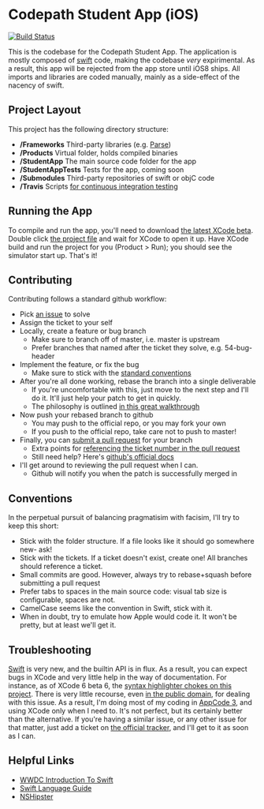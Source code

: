Codepath Student App (iOS)
==========================

[![Build Status](https://travis-ci.org/azoff/StudentApp.svg)][15]

This is the codebase for the Codepath Student App. The application is mostly composed of [swift][1] code, making the
codebase *very* expirimental. As a result, this app will be rejected from the app store until iOS8 ships. All imports
and libraries are coded manually, mainly as a side-effect of the nacency of swift.

Project Layout
--------------
This project has the following directory structure:

- __/Frameworks__ Third-party libraries (e.g. [Parse][2])
- __/Products__ Virtual folder, holds compiled binaries
- __/StudentApp__ The main source code folder for the app
- __/StudentAppTests__ Tests for the app, coming soon
- __/Submodules__ Third-party repositories of swift or objC code
- __/Travis__ Scripts [for continuous integration testing][14]

Running the App
-----------------
To compile and run the app, you'll need to download [the latest XCode beta][3]. Double click [the project 
file][13] and wait for XCode to open it up. Have XCode build and run the project for you (Product > Run); you should
see the simulator start up. That's it!

Contributing
------------
Contributing follows a standard github workflow:

- Pick [an issue][7] to solve
- Assign the ticket to your self
- Locally, create a feature or bug branch
  + Make sure to branch off of master, i.e. master is upstream
  + Prefer branches that named after the ticket they solve, e.g. 54-bug-header
- Implement the feature, or fix the bug
  + Make sure to stick with the [standard conventions][11]
- After you're all done working, rebase the branch into a single deliverable
  + If you're uncomfortable with this, just move to the next step and I'll do it. It'll just help your patch to get in 
    quickly.
  + The philosophy is outlined [in this great walkthrough][8]
- Now push your rebased branch to github
  + You may push to the official repo, or you may fork your own
  + If you push to the official repo, take care not to push to master!
- Finally, you can [submit a pull request][9] for your branch
  + Extra points for [referencing the ticket number in the pull request][12]
  + Still need help? Here's [github's official docs][10]
- I'll get around to reviewing the pull request when I can.
  + Github will notify you when the patch is successfully merged in 

Conventions
-----------
In the perpetual pursuit of balancing pragmatisim with facisim, I'll try to keep this short:

- Stick with the folder structure. If a file looks like it should go somewhere new- ask!
- Stick with the tickets. If a ticket doesn't exist, create one! All branches should reference a ticket.
- Small commits are good. However, always try to rebase+squash before submitting a pull request
- Prefer tabs to spaces in the main source code: visual tab size is configurable, spaces are not.
- CamelCase seems like the convention in Swift, stick with it.
- When in doubt, try to emulate how Apple would code it. It won't be pretty, but at least we'll get it.

Troubleshooting
---------------
[Swift][1] is very new, and the builtin API is in flux. As a result, you can expect bugs in XCode and very little help
in the way of documentation. For instance, as of XCode 6 beta 6, the [syntax highlighter chokes on this project][4]. There
is very little recourse, even [in the public domain][5], for dealing with this issue. As a result, I'm doing most of my
coding in [AppCode 3][6], and using XCode only when I need to. It's not perfect, but its certainly better than the 
alternative. If you're having a similar issue, or any other issue for that matter, just add a ticket on [the official
tracker][7], and I'll get to it as soon as I can.

Helpful Links
-------------
- [WWDC Introduction To Swift][18]
- [Swift Language Guide][16]
- [NSHipster][17]

[1]:http://swift-lang.org/main/
[2]:https://parse.com/
[3]:https://developer.apple.com/xcode/downloads/
[4]:http://cl.ly/image/1U0r2E1v0u0R
[5]:http://stackoverflow.com/questions/24063055/error-xcode-6-error-sourcekit-terminated-editor-functionality-temporarily-l
[6]:http://www.jetbrains.com/objc/
[7]:https://github.com/azoff/StudentApp/issues
[8]:https://github.com/edx/edx-platform/wiki/How-to-Rebase-a-Pull-Request#squash-your-changes-optional
[9]:https://github.com/azoff/StudentApp/pulls
[10]:https://help.github.com/articles/using-pull-requests
[11]:https://github.com/azoff/StudentApp#conventions
[12]:https://help.github.com/articles/closing-issues-via-commit-messages
[13]:StudentApp/StudentApp.xcodeproj
[14]:http://blog.thepete.net/blog/2013/05/07/using-travis-ci-and-xctool-to-build-and-test-ios/
[15]:https://travis-ci.org/azoff/StudentApp
[16]:https://developer.apple.com/library/prerelease/ios/documentation/Swift/Conceptual/Swift_Programming_Language/index.html
[17]:http://nshipster.com/
[18]:https://www.youtube.com/watch?v=A0C6L4XmrZM